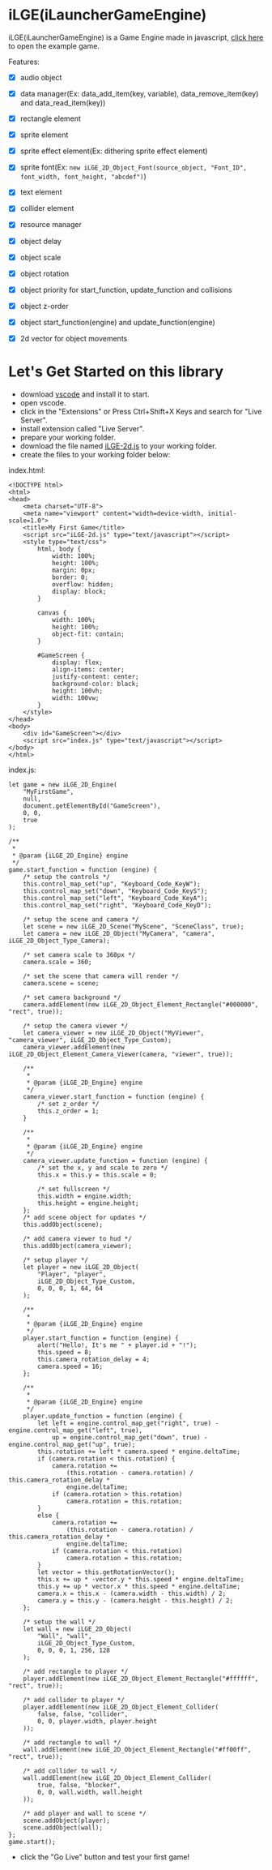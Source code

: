 # iLGE(iLauncherGameEngine)
iLGE(iLauncherGameEngine) is a Game Engine made in javascript, [click here](https://ilauncherdev.github.io/iLauncherGameEngine/) to open the example game.

Features:
- [x] audio object
- [x] data manager(Ex: data_add_item(key, variable), data_remove_item(key) and data_read_item(key))
- [x] rectangle element
- [x] sprite element
- [x] sprite effect element(Ex: dithering sprite effect element)
- [x] sprite font(Ex: `new iLGE_2D_Object_Font(source_object, "Font_ID", font_width, font_height, "abcdef")`)
- [x] text element
- [x] collider element
- [x] resource manager
- [x] object delay
- [x] object scale
- [x] object rotation
- [x] object priority for start_function, update_function and collisions
- [x] object z-order
- [x] object start_function(engine) and update_function(engine)
- [x] 2d vector for object movements


# Let's Get Started on this library
- download [vscode](https://code.visualstudio.com/) and install it to start.
- open vscode.
- click in the "Extensions" or Press Ctrl+Shift+X Keys and search for "Live Server".
- install extension called "Live Server".
- prepare your working folder.
- download the file named [iLGE-2d.js](https://raw.githubusercontent.com/iLauncherDev/iLauncherGameEngine/main/iLGE-2d.js "Open the context menu and click 'Save link as' or something like that") to your working folder.
- create the files to your working folder below:

index.html:
```
<!DOCTYPE html>
<html>
<head>
	<meta charset="UTF-8">
	<meta name="viewport" content="width=device-width, initial-scale=1.0">
	<title>My First Game</title>
	<script src="iLGE-2d.js" type="text/javascript"></script>
	<style type="text/css">
		html, body {
			width: 100%;
			height: 100%;
			margin: 0px;
			border: 0;
			overflow: hidden;
			display: block;
		}

		canvas {
			width: 100%;
			height: 100%;
			object-fit: contain;
		}

		#GameScreen {
			display: flex;
			align-items: center;
			justify-content: center;
			background-color: black;
			height: 100vh;
			width: 100vw;
		}
	</style>
</head>
<body>
	<div id="GameScreen"></div>
	<script src="index.js" type="text/javascript"></script>
</body>
</html>
```

index.js:
```
let game = new iLGE_2D_Engine(
	"MyFirstGame",
	null,
	document.getElementById("GameScreen"),
	0, 0,
	true
);

/**
 * 
 * @param {iLGE_2D_Engine} engine 
 */
game.start_function = function (engine) {
	/* setup the controls */
	this.control_map_set("up", "Keyboard_Code_KeyW");
	this.control_map_set("down", "Keyboard_Code_KeyS");
	this.control_map_set("left", "Keyboard_Code_KeyA");
	this.control_map_set("right", "Keyboard_Code_KeyD");

	/* setup the scene and camera */
	let scene = new iLGE_2D_Scene("MyScene", "SceneClass", true);
	let camera = new iLGE_2D_Object("MyCamera", "camera", iLGE_2D_Object_Type_Camera);

	/* set camera scale to 360px */
	camera.scale = 360;

	/* set the scene that camera will render */
	camera.scene = scene;

	/* set camera background */
	camera.addElement(new iLGE_2D_Object_Element_Rectangle("#000000", "rect", true));

	/* setup the camera viewer */
	let camera_viewer = new iLGE_2D_Object("MyViewer", "camera_viewer", iLGE_2D_Object_Type_Custom);
	camera_viewer.addElement(new iLGE_2D_Object_Element_Camera_Viewer(camera, "viewer", true));

	/**
	 * 
	 * @param {iLGE_2D_Engine} engine 
	 */
	camera_viewer.start_function = function (engine) {
		/* set z_order */
		this.z_order = 1;
	}

	/**
	 * 
	 * @param {iLGE_2D_Engine} engine 
	 */
	camera_viewer.update_function = function (engine) {
		/* set the x, y and scale to zero */
		this.x = this.y = this.scale = 0;

		/* set fullscreen */
		this.width = engine.width;
		this.height = engine.height;
	};
	/* add scene object for updates */
	this.addObject(scene);

	/* add camera viewer to hud */
	this.addObject(camera_viewer);

	/* setup player */
	let player = new iLGE_2D_Object(
		"Player", "player",
		iLGE_2D_Object_Type_Custom,
		0, 0, 0, 1, 64, 64
	);

	/**
	 * 
	 * @param {iLGE_2D_Engine} engine 
	 */
	player.start_function = function (engine) {
		alert("Hello!, It's me " + player.id + "!");
		this.speed = 8;
		this.camera_rotation_delay = 4;
		camera.speed = 16;
	};

	/**
	 * 
	 * @param {iLGE_2D_Engine} engine 
	 */
	player.update_function = function (engine) {
		let left = engine.control_map_get("right", true) - engine.control_map_get("left", true),
			up = engine.control_map_get("down", true) - engine.control_map_get("up", true);
		this.rotation += left * camera.speed * engine.deltaTime;
		if (camera.rotation < this.rotation) {
			camera.rotation +=
				(this.rotation - camera.rotation) / this.camera_rotation_delay *
				engine.deltaTime;
			if (camera.rotation > this.rotation)
				camera.rotation = this.rotation;
		}
		else {
			camera.rotation +=
				(this.rotation - camera.rotation) / this.camera_rotation_delay *
				engine.deltaTime;
			if (camera.rotation < this.rotation)
				camera.rotation = this.rotation;
		}
		let vector = this.getRotationVector();
		this.x += up * -vector.y * this.speed * engine.deltaTime;
		this.y += up * vector.x * this.speed * engine.deltaTime;
		camera.x = this.x - (camera.width - this.width) / 2;
		camera.y = this.y - (camera.height - this.height) / 2;
	};

	/* setup the wall */
	let wall = new iLGE_2D_Object(
		"Wall", "wall",
		iLGE_2D_Object_Type_Custom,
		0, 0, 0, 1, 256, 128
	);

	/* add rectangle to player */
	player.addElement(new iLGE_2D_Object_Element_Rectangle("#ffffff", "rect", true));

	/* add collider to player */
	player.addElement(new iLGE_2D_Object_Element_Collider(
		false, false, "collider",
		0, 0, player.width, player.height
	));

	/* add rectangle to wall */
	wall.addElement(new iLGE_2D_Object_Element_Rectangle("#ff00ff", "rect", true));

	/* add collider to wall */
	wall.addElement(new iLGE_2D_Object_Element_Collider(
		true, false, "blocker",
		0, 0, wall.width, wall.height
	));

	/* add player and wall to scene */
	scene.addObject(player);
	scene.addObject(wall);
};
game.start();
```
- click the "Go Live" button and test your first game!